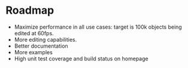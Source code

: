 # Roadmap

- Maximize performance in all use cases: target is 100k objects being edited at 60fps.
- More editing capabilities.
- Better documentation
- More examples
- High unit test coverage and build status on homepage
